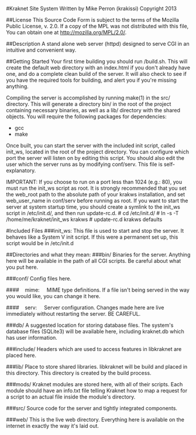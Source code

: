 #Kraknet Site System
Written by Mike Perron (krakissi)
Copyright 2013

##License
This Source Code Form is subject to the terms of the Mozilla Public
License, v. 2.0. If a copy of the MPL was not distributed with this
file, You can obtain one at http://mozilla.org/MPL/2.0/.

##Description
A stand alone web server (httpd) designed to serve CGI in an intuitive and
convenient way.


##Getting Started
Your first time building you should run /build.sh. This will create the default
web directory with an index.html if you don't already have one, and do a
complete clean build of the server. It will also check to see if you have the
required tools for building, and alert you if you're missing anything.

Compiling the server is accomplished by running make(1) in the src/ directory.
This will generate a directory bin/ in the root of the project containing
necessary binaries, as well as a lib/ directory with the shared objects. You
will require the following packages for dependencies:
-	gcc
-	make

Once built, you can start the server with the included init script, called
init_ws, located in the root of the project directory. You can configure which
port the server will listen on by editing this script. You should also edit the
user which the server runs as by modifying conf/serv. This file is
self-explanatory.

IMPORTANT: If you choose to run on a port less than 1024 (e.g.: 80), you must
run the init_ws script as root. It is strongly recommended that you set the
web_root path to the absolute path of your krakws installation, and set
web_user_name in conf/serv before running as root. If you want to start the
server at system startup time, you should create a symlink to the init_ws script
in /etc/init.d/, and then run update-rc.d.
    # cd /etc/init.d/
	# ln -s -T /home/me/kraknet/init_ws krakws
	# update-rc.d krakws defaults

#Included Files
###init_ws:
This file is used to start and stop the server. It behaves like a System V
init script. If this were a permanent set up, this script would be in
/etc/init.d

##Directories and what they mean:
###bin/
Binaries for the server. Anything here will be available in the path of
all CGI scripts. Be careful about what you put here.

###conf/
Config files here.

####&nbsp;&nbsp;&nbsp;&nbsp;mime:
&nbsp;&nbsp;&nbsp;&nbsp;MIME type definitions. If a file isn't being served in the way
you would like, you can change it here.

####&nbsp;&nbsp;&nbsp;&nbsp;serv:
&nbsp;&nbsp;&nbsp;&nbsp;Server configuration. Changes made here are live immediately
without restarting the server. BE CAREFUL.

###db/
A suggested location for storing database files. The system's database
files (SQLite3) will be available here, including kraknet.db which has
user information.

###include/
Headers which are used to access features in libkraknet are placed here.

###lib/
Place to store shared libraries. libkraknet will be build and placed in this
directory. This directory is created by the build process.

###mods/
Kraknet modules are stored here, with all of their scripts. Each module
should have an info.txt file telling Kraknet how to map a request for a
script to an actual file inside the module's directory.

###src/
Source code for the server and tightly integrated components.

###web/
This is the live web directory. Everything here is available on the
internet in exactly the way it's laid out.
